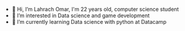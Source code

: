 - 👋 Hi, I’m Lahrach Omar, I'm 22 years old, computer science student
- 👀 I’m interested in Data science and game development
- 🌱 I’m currently learning Data science with python at Datacamp
